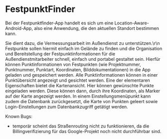 # FestpunktFinder

Bei der Festpunktfinder-App handelt es sich um eine Location-Aware-Android-App, also eine Anwendung, die den aktuellen Standort bestimmen kann.

Sie dient dazu, die Vermessungsarbeit im Außendienst zu unterstützen.\r\n
Festpunkte sollen hiermit einfach im Gelände zu finden und die Organisation und Bereitstellung der Festpunktinformationen für die Außendienstmitarbeiter schnell, einfach und portabel gestaltet sein.
Hierfür können Punktinformationen von Festpunkten (wie Projektnummer, Punktnummer, Punktart, Koordinaten, Bilddokumentationen) in die App geladen und gespeichert werden.
Alle Punktinformationen können in einer Punktübersicht angezeigt und gesichtet werden.
Eine der elementaren Eigenschaften bietet die Kartenansicht.
Hier können gewünschte Punkte eingeladen werden. Diese können dann, durch ihre Koordinaten, als Marker auf der Karte angezeigt werden.
In einem Einstellungsmenüpunkt kann zudem die Datenbank zurückgesetzt, die Karte von Punkten geleert sowie Login-Einstellungen zum Datenbankzugriff getätigt werden.


Known Bugs:
- temporär scheint das Straßenrouting nicht zu funktionieren, da die Billingverifizierung für das Google-Projekt noch nicht durchführbar sind.
